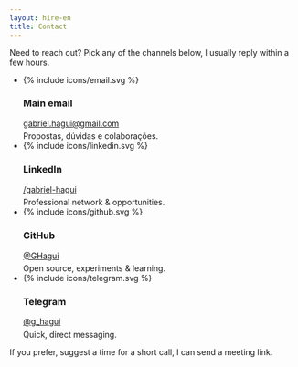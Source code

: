 ```yaml
---
layout: hire-en
title: Contact
---
```

Need to reach out? Pick any of the channels below, I usually reply within a few hours.

<ul class="contact-grid">
	<li class="contact-card" role="group">
		<div class="contact-heading">
			{% include icons/email.svg %}
			<h3>Main email</h3>
		</div>
		<div class="contact-body">
			<a class="contact-link" href="mailto:gabriel.hagui@gmail.com" aria-label="Send email to gabriel.hagui@gmail.com">gabriel.hagui@gmail.com</a><br/>
			<p style="margin:.35rem 0 0; font-size: var(--fs-xs);">Propostas, dúvidas e colaborações.
            </p>
		</div>
	</li>
	<li class="contact-card" role="group">
		<div class="contact-heading">
			{% include icons/linkedin.svg %}
			<h3>LinkedIn</h3>
		</div>
		<div class="contact-body">
			<a class="contact-link" href="https://www.linkedin.com/in/gabriel-hagui" target="_blank" rel="noopener noreferrer" aria-label="Visit LinkedIn profile">/gabriel-hagui</a>
			<p style="margin:.35rem 0 0; font-size: var(--fs-xs);">Professional network & opportunities.</p>
		</div>
	</li>
	<li class="contact-card" role="group">
		<div class="contact-heading">
			{% include icons/github.svg %}
			<h3>GitHub</h3>
		</div>
		<div class="contact-body">
			<a class="contact-link" href="https://github.com/GHagui" target="_blank" rel="noopener noreferrer" aria-label="See repositories on GitHub">@GHagui</a>
			<p style="margin:.35rem 0 0; font-size: var(--fs-xs);">Open source, experiments & learning.</p>
		</div>
	</li>
	<li class="contact-card" role="group">
		<div class="contact-heading">
			{% include icons/telegram.svg %}
			<h3>Telegram</h3>
		</div>
		<div class="contact-body">
			<a class="contact-link" href="https://t.me/g_hagui" target="_blank" rel="noopener noreferrer" aria-label="Open Telegram conversation">@g_hagui</a>
			<p style="margin:.35rem 0 0; font-size: var(--fs-xs);">Quick, direct messaging.</p>
		</div>
	</li>
</ul>

If you prefer, suggest a time for a short call, I can send a meeting link.
